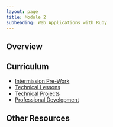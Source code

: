 ```yaml
---
layout: page
title: Module 2
subheading: Web Applications with Ruby
---
```


## Overview

## Curriculum
- [Intermission Pre-Work](./intermission_work/index.md)
- [Technical Lessons](./lessons/index.md)
- [Technical Projects](./projects/index.md)
- [Professional Development](./pd/index.md)

## Other Resources